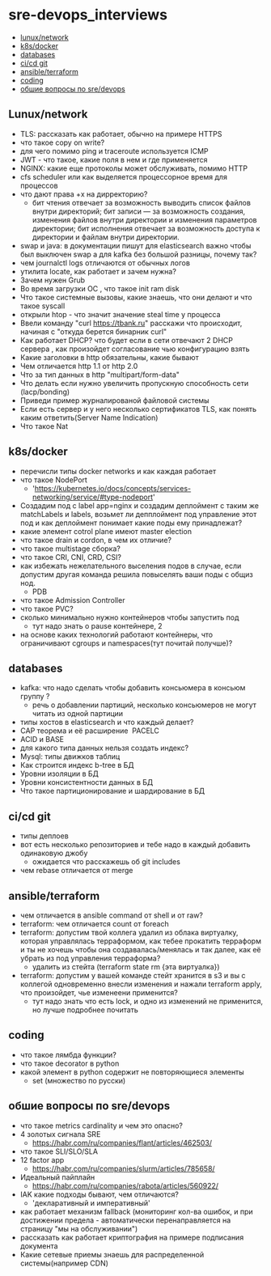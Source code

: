 # sre-devops_interviews
- [lunux/network](#lunuxnetwork)
- [k8s/docker](#k8sdocker)
- [databases](#databases)
- [ci/cd git](#cicd-git)
- [ansible/terraform](#ansibleterraform)
- [coding](#coding)
- [обшие вопросы по sre/devops](#обшие-вопросы-по-sredevops)

## Lunux/network
- TLS: рассказать как работает, обычно на примере HTTPS
- что такое copy on write?
- для чего помимо ping и traceroute используется ICMP
- JWT - что такое, какие поля в нем и где применяется
- NGINX: какие еще протоколы может обслуживать, помимо HTTP
- cfs scheduler или как выделяется процессорное время для процессов 
- что дают права +x на дирректорию?  
  - бит чтения отвечает за возможность выводить список файлов внутри директорий; бит записи — за возможность создания, изменения файлов внутри директории и изменения параметров директории; бит исполнения отвечает за возможность доступа к директории и файлам внутри директории.
- swap и java: в документации пишут для elasticsearch важно чтобы был выключен swap а для kafka без большой разницы, почему так?
- чем journalctl logs отличаются от обычных логов
- утилита locate, как работает и зачем нужна?
- Зачем нужен Grub
- Во время загрузки ОС , что такое init ram disk
- Что такое системные вызовы, какие знаешь, что они делают и что такое syscall
- открыли htop - что значит значение steal time у процесса
- Ввели команду "curl https://tbank.ru" расскажи что происходит, начиная с "откуда берется бинарник  curl"
- Как работает DHCP? что будет если в сети отвечают 2 DHCP сервера , как произойдет согласование чью конфигурацию взять
- Какие заголовки в http обязательны, какие бывают
- Чем отличается http 1.1 от http 2.0
- Что за тип данных в http "multipart/form-data"
- Что делать если нужно увеличить пропускную способность сети (lacp/bonding)
- Приведи пример журналированой файловой системы
- Если есть сервер и у него несколько сертификатов TLS, как понять каким ответить(Server Name Indication)
- Что такое Nat
## k8s/docker
- перечисли типы docker networks и как каждая работает
- что такое NodePort 
  - 'https://kubernetes.io/docs/concepts/services-networking/service/#type-nodeport'
- Создадим под с label app=nginx и создадим деплоймент с таким же matchLabels и labels, возьмет ли депплоймент под управление этот под и как деплоймент понимает какие поды ему принадлежат?
- какие элемент cotrol plane имеют master election
- что такое drain и cordon, в чем их отличие?
- что такое multistage сборка?
- что такое CRI, CNI, CRD, CSI?
- как избежать нежелательного выселения подов в случае, если допустим другая команда решила повыселять ваши поды с общиз нод. 
  - PDB
- что такое Admission Controller
- что такое PVC?
- сколько минимально нужно контейнеров чтобы запустить под
  - тут надо знать о pause контейнере, 2
- на основе каких технологий работают контейнеры, что ограничивают cgroups и namespaces(тут почитай получше)?
## databases
- kafka: что надо сделать чтобы добавить консьюмера в консьюм группу ?
  - речь о добавлении партиций, несколько консьюмеров не могут читать из одной партиции
- типы хостов в elasticsearch и что каждый делает?
- CAP теорема и её расширение  PACELC
- ACID и BASE
- для какого типа данных нельзя создать индекс?
- Mysql: типы движков таблиц
- Как строится индекс b-tree в БД
- Уровни изоляции в БД
- Уровни консистентности данных в БД
- Что такое партиционирование и шардирование в БД
## ci/cd git
- типы деплоев
- вот есть несколько репозиториев и тебе надо в каждый добавить одинаковую джобу
  - ожидается что расскажешь об git includes 
- чем rebase отличается от merge
## ansible/terraform
- чем отличается в ansible command от shell и от raw?
- terraform: чем отличается count от foreach
- terraform: допустим твой коллега удалил из облака виртуалку, которая управлялась терраформом, как тебее прокатить терраформ и ты не хочешь чтобы она создавалась/менялась и так далее, как её убрать из под управления терраформа?
  - удалить из стейта (terraform state rm {эта виртуалка})
- terraform: допустим у вашей команде стейт хранится в s3 и вы с коллегой одновременно внесли изменения и нажали terraform apply, что произойдет, чье изменеени применится?
  - тут надо знать что есть lock, и одно из изменений не применится, но лучше подробнее почитать
## coding
- что такое лямбда функции?
- что такое decorator в python
- какой элемент в python содержит не повторяющиеся элементы
  - set (множество по русски)
## обшие вопросы по sre/devops
- что такое metrics cardinality и чем это опасно?
- 4 золотых сигнала SRE
  - https://habr.com/ru/companies/flant/articles/462503/
- что такое SLI/SLO/SLA
- 12 factor app 
  - https://habr.com/ru/companies/slurm/articles/785658/
- Идеальный пайплайн 
  - https://habr.com/ru/companies/rabota/articles/560922/
- IAK какие подходы бывают, чем отличаются?
  - 'декларативный и императивный'
- как работает механизм fallback (мониторинг кол-ва ошибок, и при достижении предела - автоматически перенаправляется на страницу "мы на обслуживании")
- рассказать как работает криптография на примере подписания документа
- Какие сетевые приемы знаешь для распределенной системы(например CDN)

